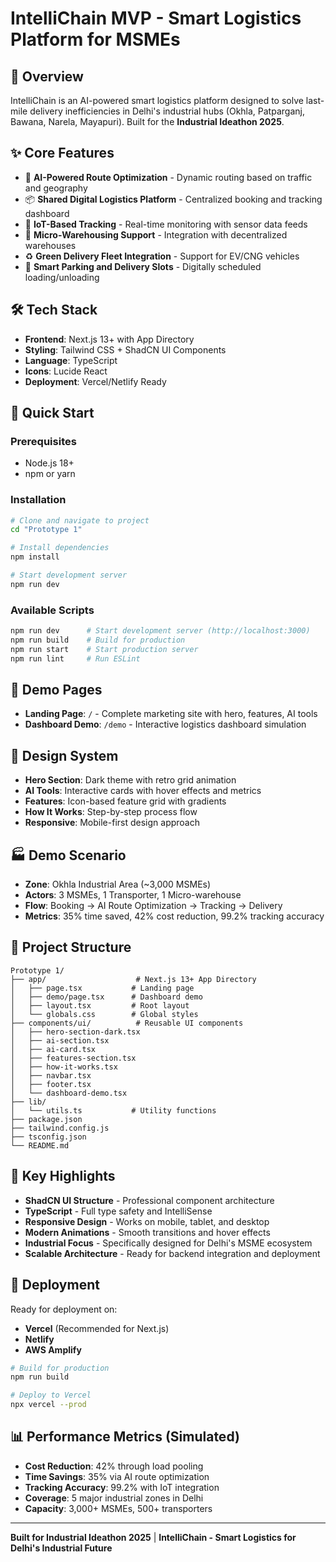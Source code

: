 # IntelliChain MVP - Smart Logistics Platform for MSMEs

## 🎯 Overview
IntelliChain is an AI-powered smart logistics platform designed to solve last-mile delivery inefficiencies in Delhi's industrial hubs (Okhla, Patparganj, Bawana, Narela, Mayapuri). Built for the **Industrial Ideathon 2025**.

## ✨ Core Features
- 🔄 **AI-Powered Route Optimization** - Dynamic routing based on traffic and geography
- 📦 **Shared Digital Logistics Platform** - Centralized booking and tracking dashboard
- 📡 **IoT-Based Tracking** - Real-time monitoring with sensor data feeds
- 🏬 **Micro-Warehousing Support** - Integration with decentralized warehouses
- ♻️ **Green Delivery Fleet Integration** - Support for EV/CNG vehicles
- 🚚 **Smart Parking and Delivery Slots** - Digitally scheduled loading/unloading

## 🛠️ Tech Stack
- **Frontend**: Next.js 13+ with App Directory
- **Styling**: Tailwind CSS + ShadCN UI Components
- **Language**: TypeScript
- **Icons**: Lucide React
- **Deployment**: Vercel/Netlify Ready

## 🚀 Quick Start

### Prerequisites
- Node.js 18+ 
- npm or yarn

### Installation
```bash
# Clone and navigate to project
cd "Prototype 1"

# Install dependencies
npm install

# Start development server
npm run dev
```

### Available Scripts
```bash
npm run dev      # Start development server (http://localhost:3000)
npm run build    # Build for production
npm run start    # Start production server
npm run lint     # Run ESLint
```

## 📱 Demo Pages
- **Landing Page**: `/` - Complete marketing site with hero, features, AI tools
- **Dashboard Demo**: `/demo` - Interactive logistics dashboard simulation

## 🎨 Design System
- **Hero Section**: Dark theme with retro grid animation
- **AI Tools**: Interactive cards with hover effects and metrics
- **Features**: Icon-based feature grid with gradients
- **How It Works**: Step-by-step process flow
- **Responsive**: Mobile-first design approach

## 🏭 Demo Scenario
- **Zone**: Okhla Industrial Area (~3,000 MSMEs)
- **Actors**: 3 MSMEs, 1 Transporter, 1 Micro-warehouse
- **Flow**: Booking → AI Route Optimization → Tracking → Delivery
- **Metrics**: 35% time saved, 42% cost reduction, 99.2% tracking accuracy

## 📁 Project Structure
```
Prototype 1/
├── app/                    # Next.js 13+ App Directory
│   ├── page.tsx           # Landing page
│   ├── demo/page.tsx      # Dashboard demo
│   ├── layout.tsx         # Root layout
│   └── globals.css        # Global styles
├── components/ui/          # Reusable UI components
│   ├── hero-section-dark.tsx
│   ├── ai-section.tsx
│   ├── ai-card.tsx
│   ├── features-section.tsx
│   ├── how-it-works.tsx
│   ├── navbar.tsx
│   ├── footer.tsx
│   └── dashboard-demo.tsx
├── lib/
│   └── utils.ts           # Utility functions
├── package.json
├── tailwind.config.js
├── tsconfig.json
└── README.md
```

## 🌟 Key Highlights
- **ShadCN UI Structure** - Professional component architecture
- **TypeScript** - Full type safety and IntelliSense
- **Responsive Design** - Works on mobile, tablet, and desktop
- **Modern Animations** - Smooth transitions and hover effects
- **Industrial Focus** - Specifically designed for Delhi's MSME ecosystem
- **Scalable Architecture** - Ready for backend integration and deployment

## 🚀 Deployment
Ready for deployment on:
- **Vercel** (Recommended for Next.js)
- **Netlify**
- **AWS Amplify**

```bash
# Build for production
npm run build

# Deploy to Vercel
npx vercel --prod
```

## 📊 Performance Metrics (Simulated)
- **Cost Reduction**: 42% through load pooling
- **Time Savings**: 35% via AI route optimization  
- **Tracking Accuracy**: 99.2% with IoT integration
- **Coverage**: 5 major industrial zones in Delhi
- **Capacity**: 3,000+ MSMEs, 500+ transporters

---

**Built for Industrial Ideathon 2025** | **IntelliChain - Smart Logistics for Delhi's Industrial Future**